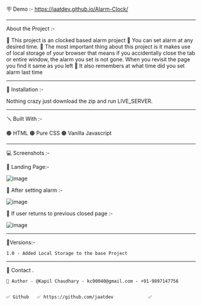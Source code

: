 🪧 Demo :- https://jaatdev.github.io/Alarm-Clock/

---

About the Project :-

🔴 This project is an clocked based alarm project
🔴 You can set alarm at any desired time.
🔴 The most important thing about this project is it makes use of local storage of your browser that means if you accidentally close the tab or entire
window, the alarm you set is not gone. When you revisit the page you find it same as you left
🔴 It also remembers at what time did you set alarm last time

---

📐 Installation :-

Nothing crazy just download the zip and run LIVE_SERVER.

---

🪛 Built With :-

🟠 HTML
🟠 Pure CSS
🟠 Vanilla Javascript

---

💻 Screenshots :-

🔴 Landing Page:-

![image](https://user-images.githubusercontent.com/62291769/199785631-1233a11d-f8a7-4d6f-8492-dac15ccec554.png)

🔴 After setting alarm :-

![image](https://user-images.githubusercontent.com/62291769/199785952-0040a58f-55e0-4b96-bdce-f02676ca5d2a.png)

🔴 If user returns to previous closed page :-

![image](https://user-images.githubusercontent.com/62291769/199786054-7af178f0-c78b-49cb-889a-b3a4853023ca.png)

---

🚦Versions:-

    1.0 - Added Local Storage to the base Project

---

🙎 Contact .

    🔗 Author - @Kapil Chaudhary - kc90040@gmail.com - +91-9897147756

    
    ✅ Github   ✅ https://github.com/jaatdev             ✅
